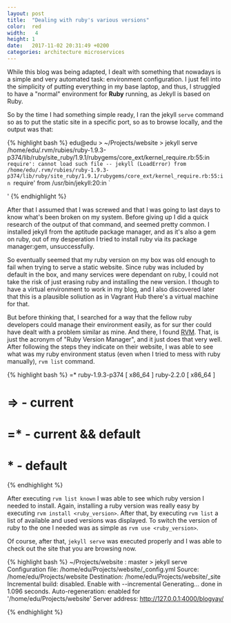 ```yaml
---
layout: post
title:  "Dealing with ruby's various versions"
color:  red
width:   4
height: 1
date:   2017-11-02 20:31:49 +0200
categories: architecture microservices
---
```

While this blog was being adapted, I dealt with something that nowadays is a simple and very automated task: environment configuration. I just fell into the simplicity of putting everything in my base laptop, and thus, I struggled to have a "normal" environment for **Ruby** running, as Jekyll is based on Ruby.

So by the time I had something simple ready, I ran the jekyll `serve` command so as to put the static site in a specific port, so as to browse locally, and the output was that:

{% highlight bash %}
 edu@edu > ~/Projects/website > jekyll serve 
/home/edu/.rvm/rubies/ruby-1.9.3-p374/lib/ruby/site_ruby/1.9.1/rubygems/core_ext/kernel_require.rb:55:in `require': cannot load such file -- jekyll (LoadError)
	from /home/edu/.rvm/rubies/ruby-1.9.3-p374/lib/ruby/site_ruby/1.9.1/rubygems/core_ext/kernel_require.rb:55:in `require'
	from /usr/bin/jekyll:20:in `<main>'
{% endhighlight %} 

After that I assumed that I was screwed and that I was going to last days to know what's been broken on my system. Before giving up I did a quick research of the output of that command, and seemed pretty common. I installed jekyll from the aptitude package manager, and as it's also a gem on ruby, out of my desperation I tried to install ruby via its package manager:gem, unsuccessfully.

So eventually seemed that my ruby version on my box was old enough to fail when trying to serve a static website. Since ruby was included by default in the box, and many services were dependant on ruby, I could not take the risk of just erasing ruby and installing the new version. I though to have a virtual environment to work in my blog, and I also discovered later that this is a plausible soliution as in Vagrant Hub there's a virtual machine for that.

But before thinking that, I searched for a way that the fellow ruby developers could manage their environment easily, as for sur ther could have dealt with a problem similar as mine. And there, I found [RVM][rubyversionmanager]. That, is just the acronym of "Ruby Version Manager", and it just does that very well. After following the steps they indicate on their website, I was able to see what was my ruby environment status (even when I tried to mess with ruby manually), `rvm list` command.

{% highlight bash %}
=* ruby-1.9.3-p374 [ x86_64 ]
   ruby-2.2.0 [ x86_64 ]

# => - current
# =* - current && default
#  * - default
{% endhighlight %} 

After executing `rvm list known` I was able to see which ruby version I needed to install. Again, installing a ruby version was really easy by executing `rvm install <ruby_version>`. After that, by executing `rvm list` a list of available and used versions was displayed. To switch the version of ruby to the one I needed was as simple as `rvm use <ruby_version>`. 

Of course, after that, `jekyll serve` was executed properly and I was able to check out the site that you are browsing now.

{% highlight bash %}
 ~/Projects/website : master > jekyll serve
Configuration file: /home/edu/Projects/website/_config.yml
            Source: /home/edu/Projects/website
       Destination: /home/edu/Projects/website/_site
 Incremental build: disabled. Enable with --incremental
      Generating... 
                    done in 1.096 seconds.
 Auto-regeneration: enabled for '/home/edu/Projects/website'
    Server address: http://127.0.0.1:4000/blogyay/

{% endhighlight %} 

[rubyversionmanager]: https://rvm.io/
